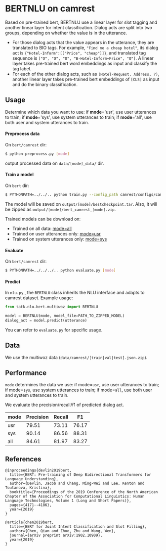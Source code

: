 # BERTNLU on camrest

Based on pre-trained bert, BERTNLU use a linear layer for slot tagging and another linear layer for intent classification. Dialog acts are split into two groups, depending on whether the value is in the utterance. 

- For those dialog acts that the value appears in the utterance, they are translated to BIO tags. For example, `"Find me a cheap hotel"`, its dialog act is `{"Hotel-Inform":[["Price", "cheap"]]}`, and translated tag sequence is `["O", "O", "O", "B-Hotel-Inform+Price", "O"]`. A linear layer takes pre-trained bert word embeddings as input and classify the tag label.
- For each of the other dialog acts, such as `(Hotel-Request, Address, ?)`, another linear layer takes pre-trained bert embeddings of `[CLS]` as input and do the binary classification.

## Usage

Determine which data you want to use: if **mode**='usr', use user utterances to train; if **mode**='sys', use system utterances to train; if **mode**='all', use both user and system utterances to train.

#### Preprocess data

On `bert/camrest` dir:

```sh
$ python preprocess.py [mode]
```

output processed data on `data/[mode]_data/` dir.

#### Train a model

On `bert` dir:

```sh
$ PYTHONPATH=../../.. python train.py --config_path camrest/configs/camrest_[mode].json
```

The model will be saved on `output/[mode]/bestcheckpoint.tar`. Also, it will be zipped as `output/[mode]/bert_camrest_[mode].zip`. 

Trained models can be download on: 

- Trained on all data: [mode=all](https://tatk-data.s3-ap-northeast-1.amazonaws.com/bert_camrest_all.zip)
- Trained on user utterances only: [mode=usr](https://tatk-data.s3-ap-northeast-1.amazonaws.com/bert_camrest_usr.zip)
- Trained on system utterances only: [mode=sys](https://tatk-data.s3-ap-northeast-1.amazonaws.com/bert_camrest_usr.zip)

#### Evaluate

On `bert/camrest` dir:

```sh
$ PYTHONPATH=../../../.. python evaluate.py [mode]
```

#### Predict

In `nlu.py` , the `BERTNLU` class inherits the NLU interface and adapts to camrest dataset. Example usage:

```python
from tatk.nlu.bert.multiwoz import BERTNLU

model = BERTNLU(mode, model_file=PATH_TO_ZIPPED_MODEL)
dialog_act = model.predict(utterance)
```

You can refer to `evaluate.py` for specific usage.

## Data

We use the multiwoz data (`data/camrest/[train|val|test].json.zip`).

## Performance

`mode` determines the data we use: if mode=`usr`, use user utterances to train; if mode=`sys`, use system utterances to train; if mode=`all`, use both user and system utterances to train.

We evaluate the precision/recall/f1 of predicted dialog act.

| mode | Precision | Recall | F1    |
| ---- | --------- | ------ | ----- |
| usr  | 79.51     | 73.11  | 76.17 |
| sys  | 90.14     | 86.56  | 88.31 |
| all  | 84.61     | 81.97  | 83.27 |

## References

```
@inproceedings{devlin2019bert,
  title={BERT: Pre-training of Deep Bidirectional Transformers for Language Understanding},
  author={Devlin, Jacob and Chang, Ming-Wei and Lee, Kenton and Toutanova, Kristina},
  booktitle={Proceedings of the 2019 Conference of the North American Chapter of the Association for Computational Linguistics: Human Language Technologies, Volume 1 (Long and Short Papers)},
  pages={4171--4186},
  year={2019}
}

@article{chen2019bert,
  title={BERT for Joint Intent Classification and Slot Filling},
  author={Chen, Qian and Zhuo, Zhu and Wang, Wen},
  journal={arXiv preprint arXiv:1902.10909},
  year={2019}
}
```

